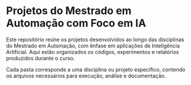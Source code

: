# Projetos do Mestrado em Automação com Foco em IA

Este repositório reúne os projetos desenvolvidos ao longo das disciplinas do Mestrado em Automação, com ênfase em aplicações de Inteligência Artificial. Aqui estão organizados os códigos, experimentos e relatórios produzidos durante o curso.

Cada pasta corresponde a uma disciplina ou projeto específico, contendo os arquivos necessários para execução, análise e documentação.
